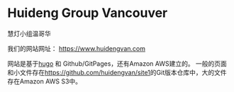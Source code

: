 # Huideng Group Vancouver
慧灯小组温哥华

我们的网站网址：
<https://www.huidengvan.com>

网站是基于[hugo](http://www.gohugo.com) 和 Github/GitPages，还有Amazon AWS建立的。
一般的页面和小文件存在<https://github.com/huidengvan/site1>的Git版本仓库中，大的文件存在Amazon AWS S3中。

